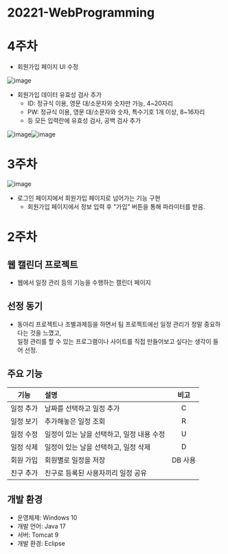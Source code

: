# 20221-WebProgramming

# 4주차
+ 회원가입 페이지 UI 수정

![image](https://user-images.githubusercontent.com/95271528/161426639-32361b03-739f-464a-a024-452ee26a7e5c.png)
+ 회원가입 데이터 유효성 검사 추가
  + ID: 정규식 이용, 영문 대/소문자와 숫자만 가능, 4~20자리
  + PW: 정규식 이용, 영문 대/소문자와 숫자, 특수기호 1개 이상, 8~16자리
  + 등 모든 입력란에 유효성 검사, 공백 검사 추가

![image](https://user-images.githubusercontent.com/95271528/161426825-f18c3a42-8621-445f-92da-62a0eb6d8345.png)![image](https://user-images.githubusercontent.com/95271528/161426877-326e3eb9-0526-4a9e-8d0d-450213a121bb.png)

# 3주차
![image](https://user-images.githubusercontent.com/95271528/160287984-b686eaeb-43e6-455e-8517-c302d3a8aa55.png)
+ 로그인 페이지에서 회원가입 페이지로 넘어가는 기능 구현
  + 회원가입 페이지에서 정보 입력 후 "가입" 버튼을 통해 파라미터를 받음.

# 2주차
## 웹 캘린더 프로젝트
+ 웹에서 일정 관리 등의 기능을 수행하는 캘린더 페이지

## 선정 동기
+ 동아리 프로젝트나 조별과제등을 하면서 팀 프로젝트에선 일정 관리가 정말 중요하다는 것을 느꼈고, <br>
일정 관리를 할 수 있는 프로그램이나 사이트를 직접 만들어보고 싶다는 생각이 들어 선정.

## 주요 기능
| 기능 | 설명 | 비고 |
| :--: | :-- | :--: |
| 일정 추가 | 날짜를 선택하고 일정 추가 | C |
| 일정 보기 | 추가해놓은 일정 조회 | R |
| 일정 수정 | 일정이 있는 날을 선택하고, 일정 내용 수정 | U |
| 일정 삭제 | 일정이 있는 날을 선택하고, 일정 삭제 | D |
| 회원 가입 | 회원별로 일정을 저장 | DB 사용 |
| 친구 추가 | 친구로 등록된 사용자끼리 일정 공유 | |

## 개발 환경
+ 운영체제: Windows 10
+ 개발 언어: Java 17
+ 서버: Tomcat 9
+ 개발 환경: Eclipse
